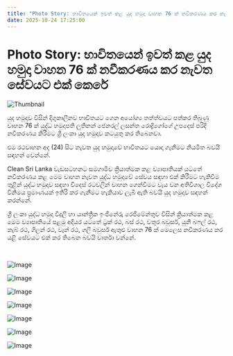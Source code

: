 ```yaml
---
title: "Photo Story: භාවිතයෙන් ඉවත් කළ යුද හමුදා වාහන 76 ක් නවීකරණය කර නැවත සේවයට එක් කෙරේ"
date: 2025-10-24 17:25:00
---
```


# Photo Story: භාවිතයෙන් ඉවත් කළ යුද හමුදා වාහන 76 ක් නවීකරණය කර නැවත සේවයට එක් කෙරේ

![Thumbnail](https://helakuru.sgp1.cdn.digitaloceanspaces.com/esana/images/lib/army-bus-2025.jpg)

යුද හමුදාව විසින් දිගුකාලීනව භාවිතයට ගෙන අයෝග්‍ය තත්ත්වයට පත්කර තිබුණු වාහන 76 ක් යුද්ධ හමුදාපති ලුතිනන් ජෙනරල් ලසන්ත රොද්‍රිගෝගේ උපදෙස් පරිදි නවීකරණය කිරීමට ශ්‍රී ලංකා යුද හමුදාව කටයුතු කර තිබෙනවා.

එම රථවාහන අද (24) සිට නැවත යුද හමුදාවේ භාවිතයට යොදා ගැනීමට නියමිත බවයි සඳහන් වෙන්නේ.

Clean Sri Lanka වැඩසටහනට සමගාමීව ක්‍රියාත්මක කළ ව්‍යාපෘතියක් යටතේ නවීකරණය කළ මෙම වාහන නැවත යුද්ධ හමුදාවේ සේවය සඳහා එක් කිරීමට හැකිවීම තුළින් යුද්ධ හමුදාව සඳහා විදෙස් රටවලින් වාහන ගෙන්වීමට වැය වන අතිවිශාල විදේශ විනිමය ප්‍රමාණයක් ඉතිරි කර ගැනීමට හැකියාව ලැබී ඇති බවයි යුද හමුදාව සඳහන් කරන්නේ.

ශ්‍රී ලංකා යුද්ධ හමුදා විදුලි හා යාන්ත්‍රික ඉංජිනේරු රෙජිමේන්තුව විසින් ක්‍රියාත්මක කළ මෙම ව්‍යාපෘතියේ පළමු අදියර යටතේ ට්‍රක් රථ, බස් රථ, වතුර බවුසර්, යුනි බෆල් රථ, කැබ් රථ, ගිලන් රථ, වෑන් රථ, ගලි බවුසර් ඇතුළු වාහන 76 ක් මෙලෙස නවීකරණය කර යළි සේවයට එක් කර තිබෙන බවයි වාර්තා වන්නේ.

 

![Image](https://helakuru.sgp1.cdn.digitaloceanspaces.com/esana/images/68fb588d1d6e8pdf_page_0.jpeg)

![Image](https://helakuru.sgp1.cdn.digitaloceanspaces.com/esana/images/68fb588d2903epdf_page_1.jpeg)

![Image](https://helakuru.sgp1.cdn.digitaloceanspaces.com/esana/images/68fb588d34440pdf_page_2.jpeg)

![Image](https://helakuru.sgp1.cdn.digitaloceanspaces.com/esana/images/68fb588d3dbecpdf_page_3.jpeg)

![Image](https://helakuru.sgp1.cdn.digitaloceanspaces.com/esana/images/68fb588d499ebpdf_page_4.jpeg)

![Image](https://helakuru.sgp1.cdn.digitaloceanspaces.com/esana/images/68fb588d570f9pdf_page_5.jpeg)

![Image](https://helakuru.sgp1.cdn.digitaloceanspaces.com/esana/images/68fb588d62a5cpdf_page_6.jpeg)

